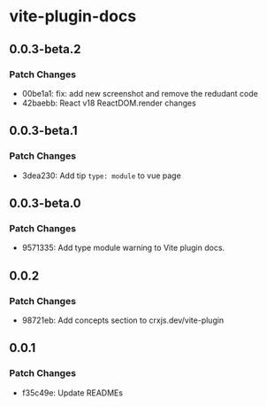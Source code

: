 # vite-plugin-docs

## 0.0.3-beta.2

### Patch Changes

- 00be1a1: fix: add new screenshot and remove the redudant code
- 42baebb: React v18 ReactDOM.render changes

## 0.0.3-beta.1

### Patch Changes

- 3dea230: Add tip `type: module` to vue page

## 0.0.3-beta.0

### Patch Changes

- 9571335: Add type module warning to Vite plugin docs.

## 0.0.2

### Patch Changes

- 98721eb: Add concepts section to crxjs.dev/vite-plugin

## 0.0.1

### Patch Changes

- f35c49e: Update READMEs
